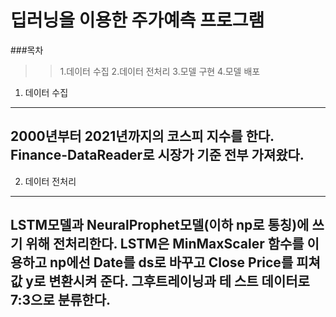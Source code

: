 딥러닝을 이용한 주가예측 프로그램
================================

###목차
>>1.데이터 수집
>>2.데이터 전처리
>>3.모델 구현
>>4.모델 배포


1. 데이터 수집
-------------
  2000년부터 2021년까지의 코스피 지수를 한다. Finance-DataReader로 시장가 기준 전부 가져왔다.
  -------------
2. 데이터 전처리
-------------
  LSTM모델과 NeuralProphet모델(이하 np로 통칭)에 쓰기 위해 전처리한다.  LSTM은 MinMaxScaler 함수를 이용하고 np에선 Date를 ds로 바꾸고 Close Price를 피쳐값 y로 변환시켜 준다. 그후트레이닝과 테   스트 데이터로 7:3으로 분류한다. 
-------------
